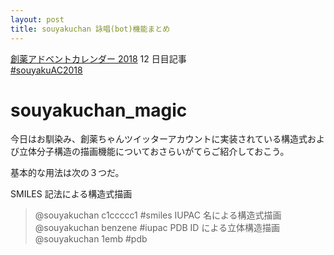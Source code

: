 ```yaml
---
layout: post
title: souyakuchan 詠唱(bot)機能まとめ
---
```


[創薬アドベントカレンダー 2018](https://adventar.org/calendars/3041) 12 日目記事  
[#souyakuAC2018](https://twitter.com/search?q=%23souyakuAC2018)  
  
# souyakuchan_magic
今日はお馴染み、創薬ちゃんツイッターアカウントに実装されている構造式および立体分子構造の描画機能についておさらいがてらご紹介しておこう。  
  
基本的な用法は次の３つだ。  
  
SMILES 記法による構造式描画
> @souyakuchan c1ccccc1 #smiles
IUPAC 名による構造式描画
> @souyakuchan benzene #iupac
PDB ID による立体構造描画
> @souyakuchan 1emb #pdb

  
